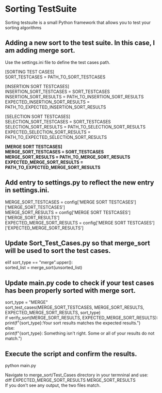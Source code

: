 <body>
  <h1>Sorting TestSuite</h1>

Sorting testsuite is a small Python framework that allows you to test your sorting algorithms <br />

## Adding a new sort to the test suite.  In this case, I am adding merge sort.
Use the settings.ini file to define the test cases path. <br />
 
[SORTING TEST CASES] <br />
SORT_TESTCASES = PATH_TO_SORT_TESTCASES <br />

[INSERTION SORT TESTCASES] <br />
INSERTION_SORT_TESTCASES = SORT_TESTCASES <br />
INSERTION_SORT_RESULTS = PATH_TO_INSERTION_SORT_RESULTS <br />
EXPECTED_INSERTION_SORT_RESULTS = PATH_TO_EXPECTED_INSERTION_SORT_RESULTS <br />

[SELECTION SORT TESTCASES] <br />
SELECTION_SORT_TESTCASES = SORT_TESTCASES <br />
SELECTION_SORT_RESULTS = PATH_TO_SELECTION_SORT_RESULTS <br />
EXPECTED_SELECTION_SORT_RESULTS = PATH_TO_EXPECTED_SELECTION_SORT_RESULTS <br />

<strong>
[MERGE SORT TESTCASES] <br />
MERGE_SORT_TESTCASES = SORT_TESTCASES <br />
MERGE_SORT_RESULTS = PATH_TO_MERGE_SORT_RESULTS <br />
EXPECTED_MERGE_SORT_RESULTS = PATH_TO_EXPECTED_MERGE_SORT_RESULTS<br />
</strong>

## Add entry to settings.py to reflect the new entry in settings.ini.
MERGE_SORT_TESTCASES = config['MERGE SORT TESTCASES']['MERGE_SORT_TESTCASES'] <br />
MERGE_SORT_RESULTS = config['MERGE SORT TESTCASES']['MERGE_SORT_RESULTS'] <br />
EXPECTED_MERGE_SORT_RESULTS = config['MERGE SORT TESTCASES']['EXPECTED_MERGE_SORT_RESULTS'] <br />

## Update Sort_Test_Cases.py so that merge_sort will be used to sort the test cases.
elif sort_type == "merge".upper(): <br />
    sorted_list = merge_sort(unsorted_list)

## Update main.py code to check if your test cases has been properly sorted with merge sort.
sort_type = "MERGE" <br />
sort_test_cases(MERGE_SORT_TESTCASES, MERGE_SORT_RESULTS, EXPECTED_MERGE_SORT_RESULTS, sort_type) <br />
if verify_sort(MERGE_SORT_RESULTS, EXPECTED_MERGE_SORT_RESULTS): <br />
  print(f"{sort_type}:Your sort results matches the expected results.") <br />
else: <br />
  print(f"{sort_type}: Something isn't right. Some or all of your results do not match.")<br />

## Execute the script and confirm the results.
python main.py

Navigate to merge_sort/Test_Cases directory in your termninal and use: <br />
diff EXPECTED_MERGE_SORT_RESULTS MERGE_SORT_RESULTS <br />
If you don't see any output, the two files match. 
</body>

